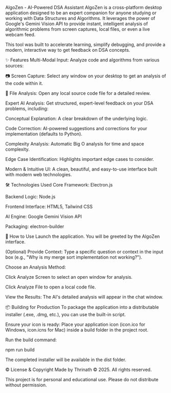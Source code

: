 AlgoZen - AI-Powered DSA Assistant
AlgoZen is a cross-platform desktop application designed to be an expert companion for anyone studying or working with Data Structures and Algorithms. It leverages the power of Google's Gemini Vision API to provide instant, intelligent analysis of algorithmic problems from screen captures, local files, or even a live webcam feed.

This tool was built to accelerate learning, simplify debugging, and provide a modern, interactive way to get feedback on DSA concepts.

✨ Features
Multi-Modal Input: Analyze code and algorithms from various sources:

📷 Screen Capture: Select any window on your desktop to get an analysis of the code within it.

📁 File Analysis: Open any local source code file for a detailed review.

Expert AI Analysis: Get structured, expert-level feedback on your DSA problems, including:

Conceptual Explanation: A clear breakdown of the underlying logic.

Code Correction: AI-powered suggestions and corrections for your implementation (defaults to Python).

Complexity Analysis: Automatic Big O analysis for time and space complexity.

Edge Case Identification: Highlights important edge cases to consider.

Modern & Intuitive UI: A clean, beautiful, and easy-to-use interface built with modern web technologies.

🛠️ Technologies Used
Core Framework: Electron.js

Backend Logic: Node.js

Frontend Interface: HTML5, Tailwind CSS

AI Engine: Google Gemini Vision API

Packaging: electron-builder

📖 How to Use
Launch the application. You will be greeted by the AlgoZen interface.

(Optional) Provide Context: Type a specific question or context in the input box (e.g., "Why is my merge sort implementation not working?").

Choose an Analysis Method:

Click Analyze Screen to select an open window for analysis.

Click Analyze File to open a local code file.

View the Results: The AI's detailed analysis will appear in the chat window.

📦 Building for Production
To package the application into a distributable installer (.exe, .dmg, etc.), you can use the built-in script.

Ensure your icon is ready: Place your application icon (icon.ico for Windows, icon.icns for Mac) inside a build folder in the project root.

Run the build command:

npm run build

The completed installer will be available in the dist folder.

©️ License & Copyright
Made by Thrinath © 2025. All rights reserved.

This project is for personal and educational use. Please do not distribute without permission.